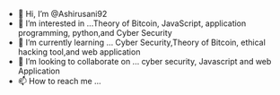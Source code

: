 - 👋 Hi, I’m @Ashirusani92
- 👀 I’m interested in ...Theory of Bitcoin, JavaScript, application programming, python,and Cyber Security
- 🌱 I’m currently learning ... Cyber Security,Theory of Bitcoin, ethical hacking tool,and web application
- 💞️ I’m looking to collaborate on ... cyber security, Javascript and web Application
- 📫 How to reach me ...

<!---
Ashirusani92/Ashirusani92 is a ✨ special ✨ repository because its `README.md` (this file) appears on your GitHub profile.
You can click the Preview link to take a look at your changes.
--->
